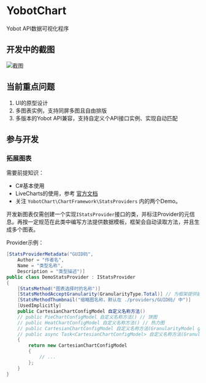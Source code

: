 # YobotChart

Yobot API数据可视化程序

## 开发中的截图

![截图](https://whatsthis-1252749411.cos.ap-shanghai.myqcloud.com/2222.png)

## 当前重点问题

1. UI的原型设计
2. 多图表实例，支持同屏多图且自由排版
3. 多版本的Yobot API兼容，支持自定义个API接口实例、实现自动匹配

## 参与开发

### 拓展图表

需要前提知识：

* C#基本使用
* LiveCharts的使用，参考 [官方文档](https://lvcharts.net/App/examples/v1/wpf/Basics)
* 关注 `YobotChart\ChartFramework\StatsProviders` 内的两个Demo。

开发新图表仅需创建一个实现`IStatsProvider`接口的类，并标注Provider的元信息。再按一定规范在此类中编写方法提供数据模板，框架会自动读取方法，并且生成多个图表。

Provider示例：

```csharp
[StatsProviderMetadata("GUID码",
    Author = "作者名",
    Name = "类型名称",
    Description = "类型描述")]
public class DemoStatsProvider : IStatsProvider
{
    [StatsMethod("图表选择时的名称")]
    [StatsMethodAcceptGranularity(GranularityType.Total)] // 为框架提供建议搜索的包含条件
    [StatsMethodThumbnail("缩略图名称，默认在 ./providers/GUID码/ 中")]
    [UsedImplicitly]
    public CartesianChartConfigModel 自定义名称方法()
    // public PieChartConfigModel 自定义名称方法() // 饼图
    // public HeatChartConfigModel 自定义名称方法() // 热力图
    // public CartesianChartConfigModel 自定义名称方法(GranularityModel granularity) // 调用时搜索条件
    // public async Task<CartesianChartConfigModel> 自定义名称方法(GranularityModel granularity) // 异步
    {
        return new CartesianChartConfigModel
        {
            // ...
        };
    }
}
```

